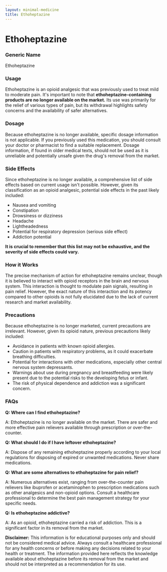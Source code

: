 ```yaml
---
layout: minimal-medicine
title: Ethoheptazine
---
```


# Ethoheptazine
### Generic Name
Ethoheptazine

### Usage
Ethoheptazine is an opioid analgesic that was previously used to treat mild to moderate pain.  It's important to note that **ethoheptazine-containing products are no longer available on the market.**  Its use was primarily for the relief of various types of pain, but its withdrawal highlights safety concerns and the availability of safer alternatives.

### Dosage
Because ethoheptazine is no longer available, specific dosage information is not applicable.  If you previously used this medication, you should consult your doctor or pharmacist to find a suitable replacement.  Dosage information, if found in older medical texts, should not be used as it is unreliable and potentially unsafe given the drug's removal from the market.

### Side Effects
Since ethoheptazine is no longer available, a comprehensive list of side effects based on current usage isn't possible. However, given its classification as an opioid analgesic, potential side effects in the past likely included:

*   Nausea and vomiting
*   Constipation
*   Drowsiness or dizziness
*   Headache
*   Lightheadedness
*   Potential for respiratory depression (serious side effect)
*   Addiction potential

**It is crucial to remember that this list may not be exhaustive, and the severity of side effects could vary.**

### How it Works
The precise mechanism of action for ethoheptazine remains unclear, though it is believed to interact with opioid receptors in the brain and nervous system. This interaction is thought to modulate pain signals, resulting in pain relief.  However, the exact nature of this interaction and its potency compared to other opioids is not fully elucidated due to the lack of current research and market availability.

### Precautions
Because ethoheptazine is no longer marketed, current precautions are irrelevant. However, given its opioid nature, previous precautions likely included:

*   Avoidance in patients with known opioid allergies.
*   Caution in patients with respiratory problems, as it could exacerbate breathing difficulties.
*   Potential for interactions with other medications, especially other central nervous system depressants.
*   Warnings about use during pregnancy and breastfeeding were likely present due to the potential risks to the developing fetus or infant.
*   The risk of physical dependence and addiction was a significant concern.


### FAQs

**Q: Where can I find ethoheptazine?**

A: Ethoheptazine is no longer available on the market.  There are safer and more effective pain relievers available through prescription or over-the-counter.

**Q:  What should I do if I have leftover ethoheptazine?**

A:  Dispose of any remaining ethoheptazine properly according to your local regulations for disposing of expired or unwanted medications. Never share medications.

**Q: What are some alternatives to ethoheptazine for pain relief?**

A: Numerous alternatives exist, ranging from over-the-counter pain relievers like ibuprofen or acetaminophen to prescription medications such as other analgesics and non-opioid options. Consult a healthcare professional to determine the best pain management strategy for your specific needs.

**Q: Is ethoheptazine addictive?**

A: As an opioid, ethoheptazine carried a risk of addiction.  This is a significant factor in its removal from the market.


**Disclaimer:** This information is for educational purposes only and should not be considered medical advice. Always consult a healthcare professional for any health concerns or before making any decisions related to your health or treatment.  The information provided here reflects the knowledge available about ethoheptazine before its removal from the market and should not be interpreted as a recommendation for its use.
